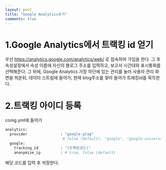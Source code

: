 ```yaml
---
layout: post
title: "Google Analytics추가"
comments: true
---
```

# 1.Google Analytics에서 트랙킹 id 얻기
우선 https://analytics.google.com/analytics/web/ 로 접속하여 가입을 한다.
그 후 속성설정에서 속성 이름에 자신의 블로그 주소를 입력하고, 보고서 시간대와 표시통화를 선택해준다.
그 뒤에, Google Analytics 가장 하단에 있는 관리를 눌러 사용자 관리 화면을 띄운뒤, 데이터 스트림에 들어가, 현재 blog주소를 찾아 들어가 트래킹id를 획득한다.
# 2.트랙킹 아이디 등록
conig.yml에 들어가
```python
analytics:
  provider               : "google-gtag" 
                          # false (default), "google", "google-universal", "google-gtag", "custom"
  google:
    tracking_id          : "(트랙킹코드)"
    anonymize_ip         : # true, false (default)
```
해당 코드를 입력 후 저장한다.
